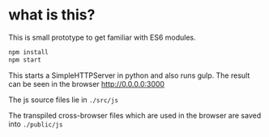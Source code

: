 # what is this?

This is small prototype to get familiar with ES6 modules.

```bash
npm install
npm start
```
This starts a SimpleHTTPServer in python and also runs gulp.
The result can be seen in the browser http://0.0.0.0:3000

The js source files lie in `./src/js`

The transpiled cross-browser files which are used in the browser are saved into `./public/js`
